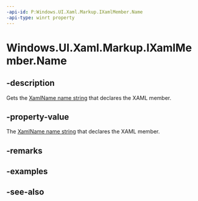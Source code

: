 ```yaml
---
-api-id: P:Windows.UI.Xaml.Markup.IXamlMember.Name
-api-type: winrt property
---
```


<!-- Property syntax
public string Name { get; }
-->

# Windows.UI.Xaml.Markup.IXamlMember.Name

## -description
Gets the [XamlName name string](/dotnet/framework/xaml-services/xamlname-grammar) that declares the XAML member.



## -property-value
The [XamlName name string](/dotnet/framework/xaml-services/xamlname-grammar) that declares the XAML member.

## -remarks

## -examples

## -see-also
